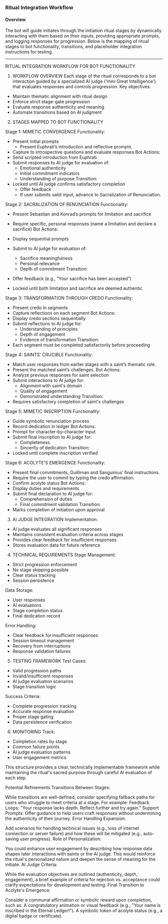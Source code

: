 ### Ritual Integration Workflow

#### **Overview**

The bot will guide initiates through the initiation ritual stages by dynamically interacting with them based on their inputs, providing appropriate prompts, and logging responses for progression. Below is the mapping of ritual stages to bot functionality, transitions, and placeholder integration instructions for testing.

---



RITUAL INTEGRATION WORKFLOW FOR BOT FUNCTIONALITY

1. WORKFLOW OVERVIEW Each stage of the ritual corresponds to a bot interaction guided by a specialized AI judge ('mini Great Intelligence') that evaluates responses and controls progression. Key objectives:

- Maintain thematic alignment with ritual design
- Enforce strict stage-gate progression
- Evaluate response authenticity and meaning
- Automate transitions based on AI judgment

2. STAGES MAPPED TO BOT FUNCTIONALITY

Stage 1: MIMETIC CONVERGENCE Functionality:

- Present initial prompts
	- Present Euphrati’s introduction and reflective prompts.
- Capture to introspective questions and evaluate responses Bot Actions:
- Send scripted introduction from Euphrati.
- Submit responses to AI judge for evaluation of:
    - Emotional authenticity
    - Initial commitment indicators
    - Understanding of purpose Transition:
- Locked until AI judge confirms satisfactory completion
	- Offer feedback
	- If user submits valid input, advance to Sacralization of Renunciation.

Stage 2: SACRALIZATION OF RENUNCIATION Functionality:

- Present Sebastian and Konrad’s prompts for limitation and sacrifice
- Require specific, personal responses (name a limitation and declare a sacrifice) Bot Actions:
- Display sequential prompts
- Submit to AI judge for evaluation of:
    - Sacrifice meaningfulness
    - Personal relevance
    - Depth of commitment Transition:

- Offer feedback (e.g., “Your sacrifice has been accepted”) 
- Locked until both limitation and sacrifice are deemed authentic


Stage 3: TRANSFORMATION THROUGH CREDO Functionality:

- Present credo in segments
- Capture reflections on each segment Bot Actions:
- Display credo sections sequentially
- Submit reflections to AI judge for:
    - Understanding of principles
    - Depth of engagement
    - Evidence of transformation Transition:
- Each segment must be completed satisfactorily before proceeding

Stage 4: SAINTS' CRUCIBLE Functionality:

- Match user responses from earlier stages with a saint’s thematic role.
- Present the matched saint’s challenges.
Bot Actions:
- Analyze previous responses for saint selection
- Submit interactions to AI judge for:
    - Alignment with saint's domain
    - Quality of engagement
    - Demonstrated understanding Transition:
- Requires satisfactory completion of saint's challenges

Stage 5: MIMETIC INSCRIPTION Functionality:

- Guide symbolic renunciation process
- Record dedication in ledger Bot Actions:
- Prompt for character-by-character input
- Submit final inscription to AI judge for:
    - Completeness
    - Sincerity of dedication Transition:
- Locked until complete inscription verified

Stage 6: ACOLYTE'S EMERGENCE Functionality:

- Present final commitments, Guilliman and Sanguinius’ final instructions.
- Require the user to commit by typing the credo affirmation.
- Confirm acolyte status Bot Actions:
- Display duties and requirements
- Submit final declaration to AI judge for:
    - Comprehension of duties
    - Final commitment validation Transition:
- Marks completion of initiation upon approval

3. AI JUDGE INTEGRATION Implementation:

- AI judge evaluates all significant responses
- Maintains consistent evaluation criteria across stages
- Provides clear feedback for insufficient responses
- Stores evaluation data for future reference

4. TECHNICAL REQUIREMENTS Stage Management:

- Strict progression enforcement
- No stage skipping possible
- Clear status tracking
- Session persistence

Data Storage:

- User responses
- AI evaluations
- Stage completion status
- Final dedication record

Error Handling:

- Clear feedback for insufficient responses
- Session timeout management
- Recovery from interruptions
- Response validation failures

5. TESTING FRAMEWORK Test Cases:

- Valid progression paths
- Invalid/insufficient responses
- AI judge evaluation scenarios
- Stage transition logic

Success Criteria:

- Complete progression tracking
- Accurate response evaluation
- Proper stage gating
- Data persistence verification

6. MONITORING Track:

- Completion rates by stage
- Common failure points
- AI judge evaluation patterns
- User engagement metrics

This structure provides a clear, technically implementable framework while maintaining the ritual's sacred purpose through careful AI evaluation of each step.




Potential Refinements
Transitions Between Stages:

While transitions are well-defined, consider specifying fallback paths for users who struggle to meet criteria at a stage. For example:
Feedback Loops: "Your response lacks depth. Reflect further and try again."
Support Prompts: Offer guidance to help users craft responses without undermining the authenticity of their journey.
Error Handling Expansion:

Add scenarios for handling technical issues (e.g., loss of internet connection or server failure) and how these will be mitigated (e.g., auto-saving user progress).
Role of Personalization:

You could enhance user engagement by describing how response data shapes later interactions with saints or the AI judge. This would reinforce the ritual's personalized nature and deepen the sense of meaning for the initiate.
AI Judge Criteria:

While the evaluation objectives are outlined (authenticity, depth, engagement), a brief example of criteria for rejection vs. acceptance could clarify expectations for development and testing.
Final Transition to Acolyte's Emergence:

Consider a communal affirmation or symbolic reward upon completion, such as:
A congratulatory animation or visual feedback (e.g., "Your name is inscribed in the Eternal Ledger!").
A symbolic token of acolyte status (e.g., a digital badge or certificate).